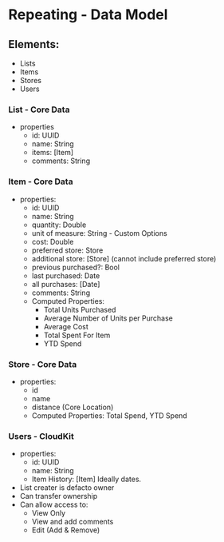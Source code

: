 #  Repeating - Data Model


## Elements:
- Lists
- Items
- Stores
- Users

### List - Core Data
- properties
  - id: UUID
  - name: String
  - items: [Item]
  - comments: String

### Item - Core Data
- properties:
  - id: UUID
  - name: String
  - quantity: Double
  - unit of measure: String - Custom Options
  - cost: Double
  - preferred store: Store
  - additional store: [Store] (cannot include preferred store)
  - previous purchased?: Bool
  - last purchased: Date  
  - all purchases: [Date]
  - comments: String
  - Computed Properties:
    - Total Units Purchased
    - Average Number of Units per Purchase
    - Average Cost
    - Total Spent For Item
    - YTD Spend
  
### Store - Core Data
- properties:
  - id
  - name
  - distance (Core Location)
  - Computed Properties: Total Spend, YTD Spend

### Users - CloudKit
- properties:
  - id: UUID
  - name: String
  - Item History: [Item] Ideally dates.
- List creater is defacto owner
- Can transfer ownership
- Can allow access to:
  - View Only
  - View and add comments
  - Edit (Add & Remove)

